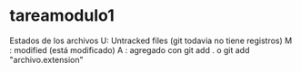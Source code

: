 # tareamodulo1
Estados de los archivos
U: Untracked files (git todavia no tiene registros)
M : modified (está modificado)
A : agregado con git add . o git add "archivo.extension"